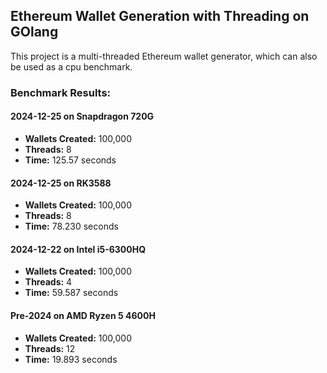 ## Ethereum Wallet Generation with Threading on GOlang

This project is a multi-threaded Ethereum wallet generator, which can also be used as a cpu benchmark.

### Benchmark Results:

#### 2024-12-25 on **Snapdragon 720G**
- **Wallets Created:** 100,000  
- **Threads:** 8  
- **Time:** 125.57 seconds  

#### 2024-12-25 on **RK3588**
- **Wallets Created:** 100,000  
- **Threads:** 8  
- **Time:** 78.230 seconds  

#### 2024-12-22 on **Intel i5-6300HQ**
- **Wallets Created:** 100,000  
- **Threads:** 4  
- **Time:** 59.587 seconds  

#### Pre-2024 on **AMD Ryzen 5 4600H**
- **Wallets Created:** 100,000  
- **Threads:** 12  
- **Time:** 19.893 seconds  
